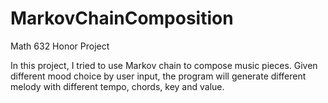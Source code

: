 # MarkovChainComposition
Math 632 Honor Project

In this project, I tried to use Markov chain to compose music pieces. Given different mood choice by user input, the program will generate different melody with different tempo, chords, key and value.
